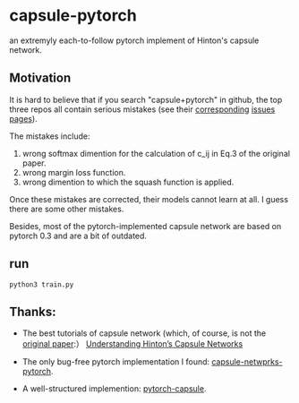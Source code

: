# capsule-pytorch
an extremyly each-to-follow pytorch implement of Hinton's capsule network. 


## Motivation
It is hard to believe that if you search "capsule+pytorch" in github, the top three repos all contain serious mistakes (see their [corresponding](https://github.com/gram-ai/capsule-networks/issues) [issues](https://github.com/timomernick/pytorch-capsule) [pages](https://github.com/higgsfield/Capsule-Network-Tutorial)). 

The mistakes include:

1. wrong softmax dimention for the calculation of c_ij in Eq.3 of the original paper.
2. wrong margin loss function.
3. wrong dimention to which the squash function is applied.

Once these mistakes are corrected, their models cannot learn at all. I guess there are some other mistakes. 

Besides, most of the  pytorch-implemented capsule network are based on pytorch 0.3 and are a bit of outdated.




## run
```
python3 train.py
```

## Thanks:

- The best tutorials of capsule network (which, of course, is not the [original paper](https://arxiv.org/abs/1710.09829):） 
[Understanding Hinton’s Capsule Networks](https://pechyonkin.me/capsules-1/)
- The only bug-free pytorch implementation I found: [capsule-netwprks-pytorch](https://github.com/manuelsh/capsule-networks-pytorch).

- A well-structured implemention: [pytorch-capsule](https://github.com/timomernick/pytorch-capsule).

